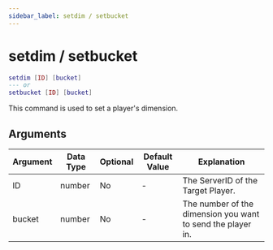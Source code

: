 ```yaml
---
sidebar_label: setdim / setbucket
---
```


# setdim / setbucket

```lua
setdim [ID] [bucket]
--- or
setbucket [ID] [bucket]
```

This command is used to set a player's dimension.

## Arguments

| Argument | Data Type | Optional | Default Value | Explanation                                                 |
| -------- | --------- | -------- | ------------- | ----------------------------------------------------------- |
| ID       | number    | No       | -             | The ServerID of the Target Player.                          |
| bucket   | number    | No       | -             | The number of the dimension you want to send the player in. |
